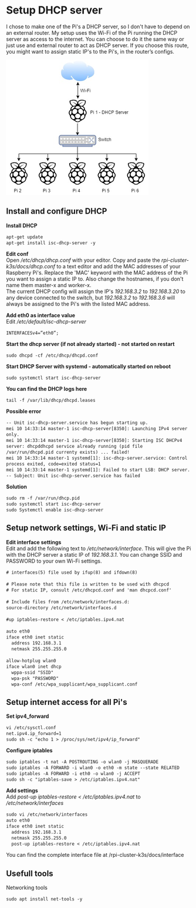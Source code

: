 # Setup DHCP server
I chose to make one of the Pi's a DHCP server, so I don't have to depend on an external router. My setup uses the Wi-Fi of the Pi running the DHCP server as access to the internet. You can choose to do it the same way or just use and external router to act as DHCP server. If you choose this route, you might want to assign static IP's to the Pi's, in the router’s configs.

![Alt text](/docs/images/rpi-network.jpg?raw=true "Raspberry Pi Network setup")  

## Install and configure DHCP

**Install DHCP**  
~~~
apt-get update
apt-get install isc-dhcp-server -y
~~~
**Edit conf**  
Open */etc/dhcp/dhcp.conf* with your editor. Copy and paste the *rpi-cluster-k3s/docs/dhcp.conf* to a text editor and add the MAC addresses of your Raspberry Pi's. Replace the 'MAC' keyword with the MAC address of the Pi you want to assign a static IP to. Also change the hostnames, if you don't name them master-x and worker-x.   
The current DHCP config will assign the IP's *192.168.3.2* to *192.168.3.20* to any device connected to the switch, but *192.168.3.2* to *192.168.3.6* will always be assigned to the Pi's with the listed MAC address. 

**Add eth0 as interface value**  
Edit */etc/default/isc-dhcp-server*
~~~
INTERFACESv4=”eth0”;
~~~
**Start the dhcp server (if not already started) - not started on restart**  
~~~
sudo dhcpd -cf /etc/dhcp/dhcpd.conf 
~~~
**Start DHCP Server with systemd - automatically started on reboot**  
~~~
sudo systemctl start isc-dhcp-server
~~~
**You can find the DHCP logs here**
~~~
tail -f /var/lib/dhcp/dhcpd.leases
~~~

**Possible error**
~~~
-- Unit isc-dhcp-server.service has begun starting up.
mei 10 14:33:14 master-1 isc-dhcp-server[8350]: Launching IPv4 server only.
mei 10 14:33:14 master-1 isc-dhcp-server[8350]: Starting ISC DHCPv4 server: dhcpddhcpd service already running (pid file /var/run/dhcpd.pid currenty exists) ... failed!
mei 10 14:33:14 master-1 systemd[1]: isc-dhcp-server.service: Control process exited, code=exited status=1
mei 10 14:33:14 master-1 systemd[1]: Failed to start LSB: DHCP server.
-- Subject: Unit isc-dhcp-server.service has failed
~~~

**Solution**
~~~ 
sudo rm -f /var/run/dhcp.pid 
sudo systemctl start isc-dhcp-server
sudo Systemctl enable isc-dhcp-server
~~~

## Setup network settings, Wi-Fi and static IP
**Edit interface settings**  
Edit and add the following text to */etc/network/interface*. This will give the Pi with the DHCP server a static IP of *192.168.3.1*. You can change SSID and PASSWORD to your own Wi-Fi settings. 
~~~
# interfaces(5) file used by ifup(8) and ifdown(8)

# Please note that this file is written to be used with dhcpcd
# For static IP, consult /etc/dhcpcd.conf and 'man dhcpcd.conf'

# Include files from /etc/network/interfaces.d:
source-directory /etc/network/interfaces.d

#up iptables-restore < /etc/iptables.ipv4.nat

auto eth0
iface eth0 inet static
  address 192.168.3.1
  netmask 255.255.255.0

allow-hotplug wlan0
iface wlan0 inet dhcp
  wppa-ssid "SSID"
  wpa-psk "PASSWORD"
  wpa-conf /etc/wpa_supplicant/wpa_supplicant.conf
~~~

## Setup internet access for all Pi's
**Set ipv4_forward**
~~~
vi /etc/sysctl.conf
net.ipv4.ip_forward=1
sudo sh -c "echo 1 > /proc/sys/net/ipv4/ip_forward"
~~~
**Configure iptables**
~~~
sudo iptables -t nat -A POSTROUTING -o wlan0 -j MASQUERADE
sudo iptables -A FORWARD -i wlan0 -o eth0 -m state --state RELATED
sudo iptables -A FORWARD -i eth0 -o wlan0 -j ACCEPT
sudo sh -c "iptables-save > /etc/iptables.ipv4.nat"
~~~
**Add settings**  
Add *post-up iptables-restore < /etc/iptables.ipv4.nat* to */etc/network/interfaces*  
~~~
sudo vi /etc/network/interfaces
auto eth0
iface eth0 inet static
  address 192.168.3.1
  netmask 255.255.255.0
  post-up iptables-restore < /etc/iptables.ipv4.nat
~~~
You can find the complete interface file at /rpi-cluster-k3s/docs/interface

## Usefull tools
Networking tools
~~~
sudo apt install net-tools -y
~~~



